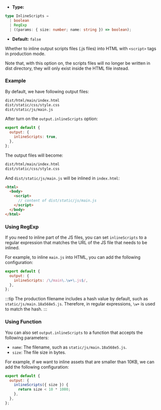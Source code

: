 - **Type:**

```ts
type InlineScripts =
  | boolean
  | RegExp
  | ((params: { size: number; name: string }) => boolean);
```

- **Default:** `false`

Whether to inline output scripts files (.js files) into HTML with `<script>` tags in production mode.

Note that, with this option on, the scripts files will no longer be written in dist directory, they will only exist inside the HTML file instead.

### Example

By default, we have following output files:

```bash
dist/html/main/index.html
dist/static/css/style.css
dist/static/js/main.js
```

After turn on the `output.inlineScripts` option:

```js
export default {
  output: {
    inlineScripts: true,
  },
};
```

The output files will become:

```bash
dist/html/main/index.html
dist/static/css/style.css
```

And `dist/static/js/main.js` will be inlined in `index.html`:

```html
<html>
  <body>
    <script>
      // content of dist/static/js/main.js
    </script>
  </body>
</html>
```

### Using RegExp

If you need to inline part of the JS files, you can set `inlineScripts` to a regular expression that matches the URL of the JS file that needs to be inlined.

For example, to inline `main.js` into HTML, you can add the following configuration:

```js
export default {
  output: {
    inlineScripts: /\/main\.\w+\.js$/,
  },
};
```

:::tip
The production filename includes a hash value by default, such as `static/js/main.18a568e5.js`. Therefore, in regular expressions, `\w+` is used to match the hash.
:::

### Using Function

You can also set `output.inlineScripts` to a function that accepts the following parameters:

- `name`: The filename, such as `static/js/main.18a568e5.js`.
- `size`: The file size in bytes.

For example, if we want to inline assets that are smaller than 10KB, we can add the following configuration:

```js
export default {
  output: {
    inlineScripts({ size }) {
      return size < 10 * 1000;
    },
  },
};
```
